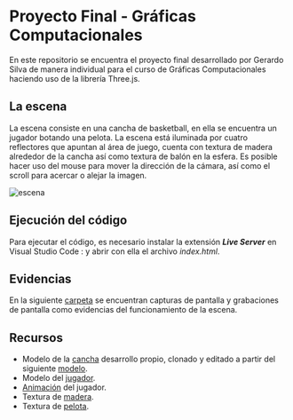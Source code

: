 # Proyecto Final - Gráficas Computacionales 

En este repositorio se encuentra el proyecto final desarrollado por Gerardo Silva de manera individual para el curso de Gráficas Computacionales haciendo uso de la librería Three.js.

## La escena 

La escena consiste en una cancha de basketball, en ella se encuentra un jugador botando una pelota. La escena está iluminada por cuatro reflectores que apuntan al área de juego, cuenta con textura de madera alrededor de la cancha así como textura de balón en la esfera.
Es posible hacer uso del mouse para mover la dirección de la cámara, así como el scroll para acercar o alejar la imagen.

![escena](https://i.imgur.com/cGcxSNr.png)

## Ejecución del código 

Para ejecutar el código, es necesario instalar la extensión **_Live Server_** en Visual Studio Code : y abrir con ella el archivo _index.html_.

## Evidencias 

En la siguiente [carpeta](https://drive.google.com/drive/folders/1pUfrNNHLo-XPgGKSNbQHYGbIMQcial2L?usp=sharing) se encuentran capturas de pantalla y grabaciones de pantalla como evidencias del funcionamiento de la escena.

## Recursos 

- Modelo de la [cancha](https://clara.io/view/26dd179c-8676-41be-9528-4a545bda5179) desarrollo propio, clonado y editado a partir del siguiente [modelo](https://clara.io/view/1f652244-50a5-41f1-b229-05d5159c32ac).
- Modelo del [jugador](https://www.mixamo.com/#/?page=2&type=Character).
- [Animación](https://www.mixamo.com/#/?page=1&query=basketball&type=Motion%2CMotionPack) del jugador.
- Textura de [madera](https://www.pinterest.com.mx/pin/531424824779657064/).
- Textura de [pelota](https://lh3.googleusercontent.com/proxy/lPs78yvwCFfEPdh8326dkNmSC_InTwT_Accn5VSkw8VPBakUBaPbcQpZN3JVC5-CVqyn5_lXxGgrcxM4noyy5iLJ9H4U3lHefvALJll80mfIYUn0Dg).
